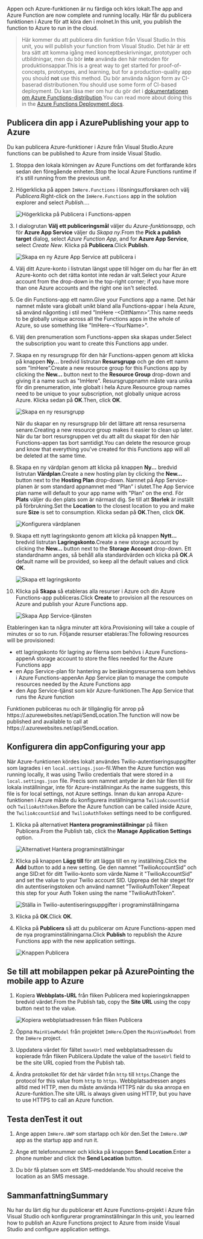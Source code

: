 <span data-ttu-id="9e28e-101">Appen och Azure-funktionen är nu färdiga och körs lokalt.</span><span class="sxs-lookup"><span data-stu-id="9e28e-101">The app and Azure Function are now complete and running locally.</span></span> <span data-ttu-id="9e28e-102">Här får du publicera funktionen i Azure för att köra den i molnet.</span><span class="sxs-lookup"><span data-stu-id="9e28e-102">In this unit, you publish the function to Azure to run in the cloud.</span></span>

> <span data-ttu-id="9e28e-103">Här kommer du att publicera din funktion från Visual Studio.</span><span class="sxs-lookup"><span data-stu-id="9e28e-103">In this unit, you will publish your function from Visual Studio.</span></span> <span data-ttu-id="9e28e-104">Det här är ett bra sätt att komma igång med konceptbeskrivningar, prototyper och utbildningar, men du bör **inte** använda den här metoden för produktionsappar.</span><span class="sxs-lookup"><span data-stu-id="9e28e-104">This is a great way to get started for proof-of-concepts, prototypes, and learning, but for a production-quality app you should **not** use this method.</span></span> <span data-ttu-id="9e28e-105">Du bör använda någon form av CI-baserad distributionen.</span><span class="sxs-lookup"><span data-stu-id="9e28e-105">You should use some form of CI-based deployment.</span></span> <span data-ttu-id="9e28e-106">Du kan läsa mer om hur du gör det i [dokumentationen om Azure Functions-distribution](https://docs.microsoft.com/azure/azure-functions/functions-continuous-deployment).</span><span class="sxs-lookup"><span data-stu-id="9e28e-106">You can read more about doing this in the [Azure Functions Deployment docs](https://docs.microsoft.com/azure/azure-functions/functions-continuous-deployment).</span></span>
>

## <a name="publishing-your-app-to-azure"></a><span data-ttu-id="9e28e-107">Publicera din app i Azure</span><span class="sxs-lookup"><span data-stu-id="9e28e-107">Publishing your app to Azure</span></span>

<span data-ttu-id="9e28e-108">Du kan publicera Azure-funktioner i Azure från Visual Studio.</span><span class="sxs-lookup"><span data-stu-id="9e28e-108">Azure functions can be published to Azure from inside Visual Studio.</span></span>

1. <span data-ttu-id="9e28e-109">Stoppa den lokala körningen av Azure Functions om det fortfarande körs sedan den föregående enheten.</span><span class="sxs-lookup"><span data-stu-id="9e28e-109">Stop the local Azure Functions runtime if it's still running from the previous unit.</span></span>

1. <span data-ttu-id="9e28e-110">Högerklicka på appen `ImHere.Functions` i lösningsutforskaren och välj *Publicera*.</span><span class="sxs-lookup"><span data-stu-id="9e28e-110">Right-click on the `ImHere.Functions` app in the solution explorer and select *Publish...*.</span></span>

    ![Högerklicka på Publicera i Functions-appen](../media-drafts/8-right-click-publish.png)

1. <span data-ttu-id="9e28e-112">I dialogrutan **Välj ett publiceringsmål** väljer du *Azure-funktionsapp*, och för **Azure App Service** väljer du *Skapa ny*.</span><span class="sxs-lookup"><span data-stu-id="9e28e-112">From the **Pick a publish target** dialog, select *Azure Function App*, and for **Azure App Service**, select *Create New*.</span></span> <span data-ttu-id="9e28e-113">Klicka på **Publicera**.</span><span class="sxs-lookup"><span data-stu-id="9e28e-113">Click **Publish**.</span></span>

    ![Skapa en ny Azure App Service att publicera i](../media-drafts/8-pick-publish-target.png)

1. <span data-ttu-id="9e28e-115">Välj ditt Azure-konto i listrutan längst uppe till höger om du har fler än ett Azure-konto och det rätta kontot inte redan är valt.</span><span class="sxs-lookup"><span data-stu-id="9e28e-115">Select your Azure account from the drop-down in the top-right corner; if you have more than one Azure accounts and the right one isn't selected.</span></span>

1. <span data-ttu-id="9e28e-116">Ge din Functions-app ett namn.</span><span class="sxs-lookup"><span data-stu-id="9e28e-116">Give your Functions app a name.</span></span> <span data-ttu-id="9e28e-117">Det här namnet måste vara globalt unikt bland alla Functions-appar i hela Azure, så använd någonting i stil med ”ImHere -\<DittNamn\>”.</span><span class="sxs-lookup"><span data-stu-id="9e28e-117">This name needs to be globally unique across all the Functions apps in the whole of Azure, so use something like "ImHere-\<YourName\>".</span></span>

1. <span data-ttu-id="9e28e-118">Välj den prenumeration som Functions-appen ska skapas under.</span><span class="sxs-lookup"><span data-stu-id="9e28e-118">Select the subscription you want to create this Functions app under.</span></span>

1. <span data-ttu-id="9e28e-119">Skapa en ny resursgrupp för den här Functions-appen genom att klicka på knappen **Ny...**  bredvid listrutan **Resursgrupp** och ge den ett namn som ”ImHere”.</span><span class="sxs-lookup"><span data-stu-id="9e28e-119">Create a new resource group for this Functions app by clicking the **New...** button next to the **Resource Group** drop-down and giving it a name such as "ImHere".</span></span> <span data-ttu-id="9e28e-120">Resursgruppnamn måste vara unika för din prenumeration, inte globalt i hela Azure.</span><span class="sxs-lookup"><span data-stu-id="9e28e-120">Resource group names need to be unique to your subscription, not globally unique across Azure.</span></span> <span data-ttu-id="9e28e-121">Klicka sedan på **OK**.</span><span class="sxs-lookup"><span data-stu-id="9e28e-121">Then, click **OK**.</span></span>

    ![Skapa en ny resursgrupp](../media-drafts/8-create-new-resource-group.png)

   <span data-ttu-id="9e28e-123">När du skapar en ny resursgrupp blir det lättare att rensa resurserna senare.</span><span class="sxs-lookup"><span data-stu-id="9e28e-123">Creating a new resource group makes it easier to clean up later.</span></span> <span data-ttu-id="9e28e-124">När du tar bort resursgruppen vet du att allt du skapat för den här Functions-appen tas bort samtidigt.</span><span class="sxs-lookup"><span data-stu-id="9e28e-124">You can delete the resource group and know that everything you've created for this Functions app will all be deleted at the same time.</span></span>

1. <span data-ttu-id="9e28e-125">Skapa en ny värdplan genom att klicka på knappen **Ny...**  bredvid listrutan **Värdplan**.</span><span class="sxs-lookup"><span data-stu-id="9e28e-125">Create a new hosting plan by clicking the **New...** button next to the **Hosting Plan** drop-down.</span></span> <span data-ttu-id="9e28e-126">Namnet på App Service-planen är som standard appnamnet med ”Plan” i slutet.</span><span class="sxs-lookup"><span data-stu-id="9e28e-126">The App Service plan name will default to your app name with "Plan" on the end.</span></span> <span data-ttu-id="9e28e-127">För **Plats** väljer du den plats som är närmast dig. Se till att **Storlek** är inställt på förbrukning.</span><span class="sxs-lookup"><span data-stu-id="9e28e-127">Set the **Location** to the closest location to you and make sure **Size** is set to consumption.</span></span> <span data-ttu-id="9e28e-128">Klicka sedan på **OK**.</span><span class="sxs-lookup"><span data-stu-id="9e28e-128">Then, click **OK**.</span></span>

    ![Konfigurera värdplanen](../media-drafts/8-configure-hosting-plan.png)

1. <span data-ttu-id="9e28e-130">Skapa ett nytt lagringskonto genom att klicka på knappen **Nytt...**  bredvid listrutan **Lagringskonto**.</span><span class="sxs-lookup"><span data-stu-id="9e28e-130">Create a new storage account by clicking the **New...** button next to the **Storage Account** drop-down.</span></span> <span data-ttu-id="9e28e-131">Ett standardnamn anges, så behåll alla standardvärden och klicka på **OK**.</span><span class="sxs-lookup"><span data-stu-id="9e28e-131">A default name will be provided, so keep all the default values and click **OK**.</span></span>

    ![Skapa ett lagringskonto](../media-drafts/8-create-storage-account.png)

1. <span data-ttu-id="9e28e-133">Klicka på **Skapa** så etableras alla resurser i Azure och din Azure Functions-app publiceras.</span><span class="sxs-lookup"><span data-stu-id="9e28e-133">Click **Create** to provision all the resources on Azure and publish your Azure Functions app.</span></span>

    ![Skapa App Service-tjänsten](../media-drafts/8-create-app-service.png)

<span data-ttu-id="9e28e-135">Etableringen kan ta några minuter att köra.</span><span class="sxs-lookup"><span data-stu-id="9e28e-135">Provisioning will take a couple of minutes or so to run.</span></span> <span data-ttu-id="9e28e-136">Följande resurser etableras:</span><span class="sxs-lookup"><span data-stu-id="9e28e-136">The following resources will be provisioned:</span></span>

- <span data-ttu-id="9e28e-137">ett lagringskonto för lagring av filerna som behövs i Azure Functions-appen</span><span class="sxs-lookup"><span data-stu-id="9e28e-137">A storage account to store the files needed for the Azure Functions app</span></span>
- <span data-ttu-id="9e28e-138">en App Service-plan för hantering av beräkningsresurserna som behövs i Azure Functions-appen</span><span class="sxs-lookup"><span data-stu-id="9e28e-138">An App Service plan to manage the compute resources needed by the Azure Functions app</span></span>
- <span data-ttu-id="9e28e-139">den App Service-tjänst som kör Azure-funktionen.</span><span class="sxs-lookup"><span data-stu-id="9e28e-139">The App Service that runs the Azure function</span></span>

<span data-ttu-id="9e28e-140">Funktionen publiceras nu och är tillgänglig för anrop på https://<ditt-appnamn>.azurewebsites.net/api/SendLocation.</span><span class="sxs-lookup"><span data-stu-id="9e28e-140">The function will now be published and available to call at https://<your-app-name>.azurewebsites.net/api/SendLocation.</span></span>

## <a name="configuring-your-app"></a><span data-ttu-id="9e28e-141">Konfigurera din app</span><span class="sxs-lookup"><span data-stu-id="9e28e-141">Configuring your app</span></span>

<span data-ttu-id="9e28e-142">När Azure-funktionen kördes lokalt användes Twilio-autentiseringsuppgifter som lagrades i en `local.settings.json`-fil.</span><span class="sxs-lookup"><span data-stu-id="9e28e-142">When the Azure function was running locally, it was using Twilio credentials that were stored in a `local.settings.json` file.</span></span> <span data-ttu-id="9e28e-143">Precis som namnet antyder är den här filen till för lokala inställningar, inte för Azure-inställningar.</span><span class="sxs-lookup"><span data-stu-id="9e28e-143">As the name suggests, this file is for local settings, not Azure settings.</span></span> <span data-ttu-id="9e28e-144">Innan du kan anropa Azure-funktionen i Azure måste du konfigurera inställningarna `TwilioAccountSid` och `TwilioAuthToken`.</span><span class="sxs-lookup"><span data-stu-id="9e28e-144">Before the Azure function can be called inside Azure, the `TwilioAccountSid` and `TwilioAuthToken` settings need to be configured.</span></span>

1. <span data-ttu-id="9e28e-145">Klicka på alternativet **Hantera programinställningar** på fliken Publicera.</span><span class="sxs-lookup"><span data-stu-id="9e28e-145">From the Publish tab, click the **Manage Application Settings** option.</span></span>

    ![Alternativet Hantera programinställningar](../media-drafts/8-application-settings-option.png)

1. <span data-ttu-id="9e28e-147">Klicka på knappen **Lägg till** för att lägga till en ny inställning.</span><span class="sxs-lookup"><span data-stu-id="9e28e-147">Click the **Add** button to add a new setting.</span></span> <span data-ttu-id="9e28e-148">Ge den namnet ”TwilioAccountSid” och ange SID:et för ditt Twilio-konto som värde.</span><span class="sxs-lookup"><span data-stu-id="9e28e-148">Name it "TwilioAccountSid" and set the value to your Twilio account SID.</span></span> <span data-ttu-id="9e28e-149">Upprepa det här steget för din autentiseringstoken och använd namnet ”TwilioAuthToken”.</span><span class="sxs-lookup"><span data-stu-id="9e28e-149">Repeat this step for your Auth Token using the name "TwilioAuthToken".</span></span>

    ![Ställa in Twilio-autentiseringsuppgifter i programinställningarna](../media-drafts/8-set-creds-in-app-settings.png)

1. <span data-ttu-id="9e28e-151">Klicka på **OK**.</span><span class="sxs-lookup"><span data-stu-id="9e28e-151">Click **OK**.</span></span>

1. <span data-ttu-id="9e28e-152">Klicka på **Publicera** så att du publicerar om Azure Functions-appen med de nya programinställningarna.</span><span class="sxs-lookup"><span data-stu-id="9e28e-152">Click **Publish** to republish the Azure Functions app with the new application settings.</span></span>

    ![Knappen Publicera](../media-drafts/8-publish-application-button.png)

## <a name="pointing-the-mobile-app-to-azure"></a><span data-ttu-id="9e28e-154">Se till att mobilappen pekar på Azure</span><span class="sxs-lookup"><span data-stu-id="9e28e-154">Pointing the mobile app to Azure</span></span>

1. <span data-ttu-id="9e28e-155">Kopiera **Webbplats-URL** från fliken Publicera med kopieringsknappen bredvid värdet.</span><span class="sxs-lookup"><span data-stu-id="9e28e-155">From the Publish tab, copy the **Site URL** using the copy button next to the value.</span></span>

    ![Kopiera webbplatsadressen från fliken Publicera](../media-drafts/8-copy-site-url.png)

1. <span data-ttu-id="9e28e-157">Öppna `MainViewModel` från projektet `ImHere`.</span><span class="sxs-lookup"><span data-stu-id="9e28e-157">Open the `MainViewModel` from the `ImHere` project.</span></span>

1. <span data-ttu-id="9e28e-158">Uppdatera värdet för fältet `baseUrl` med webbplatsadressen du kopierade från fliken Publicera.</span><span class="sxs-lookup"><span data-stu-id="9e28e-158">Update the value of the `baseUrl` field to be the site URL copied from the Publish tab.</span></span>

1. <span data-ttu-id="9e28e-159">Ändra protokollet för det här värdet från `http` till `https`.</span><span class="sxs-lookup"><span data-stu-id="9e28e-159">Change the protocol for this value from `http` to `https`.</span></span> <span data-ttu-id="9e28e-160">Webbplatsadressen anges alltid med HTTP, men du måste använda HTTPS när du ska anropa en Azure-funktion.</span><span class="sxs-lookup"><span data-stu-id="9e28e-160">The site URL is always given using HTTP, but you have to use HTTPS to call an Azure function.</span></span>

## <a name="test-it-out"></a><span data-ttu-id="9e28e-161">Testa den</span><span class="sxs-lookup"><span data-stu-id="9e28e-161">Test it out</span></span>

1. <span data-ttu-id="9e28e-162">Ange appen `ImHere.UWP` som startapp och kör den.</span><span class="sxs-lookup"><span data-stu-id="9e28e-162">Set the `ImHere.UWP` app as the startup app and run it.</span></span>

1. <span data-ttu-id="9e28e-163">Ange ett telefonnummer och klicka på knappen **Send Location**.</span><span class="sxs-lookup"><span data-stu-id="9e28e-163">Enter a phone number and click the **Send Location** button.</span></span>

1. <span data-ttu-id="9e28e-164">Du bör få platsen som ett SMS-meddelande.</span><span class="sxs-lookup"><span data-stu-id="9e28e-164">You should receive the location as an SMS message.</span></span>

## <a name="summary"></a><span data-ttu-id="9e28e-165">Sammanfattning</span><span class="sxs-lookup"><span data-stu-id="9e28e-165">Summary</span></span>

<span data-ttu-id="9e28e-166">Nu har du lärt dig hur du publicerar ett Azure Functions-projekt i Azure från Visual Studio och konfigurerar programinställningar.</span><span class="sxs-lookup"><span data-stu-id="9e28e-166">In this unit, you learned how to publish an Azure Functions project to Azure from inside Visual Studio and configure application settings.</span></span>